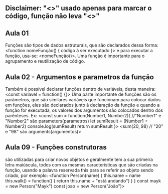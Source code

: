 ## Disclaimer: "<>" usado apenas para marcar o código, função não leva "<>"
## Aula 01
Funções são tipos de dados estruturais, que são declarados dessa forma:
    <function nomeFunção() { código à ser executado }> 
e para executar a função, usa-se:
    <nomeFunção()>. Uma função é importante para o agrupamento e reutilização de código.


## Aula 02 - Argumentos e parametros da função 
Também é possível declarar funções dentro de variáveis, desta maneira:
    <const variavel = function() {}>
Uma parte importante de funções são os parâmetros, que são similares variáveis que funcionam para colocar dados em funções, eles são declarados junto à declaração da função e quando a função for executada, os valores dos argumentos são colocados dentro dos parênteses.
Ex: <const sum = function(Number1, Number2){            //"Number1" e "Number2" são parameters(parametros)
     let sumResult = (Number1 + Number2)
     console.log(sumResult)
     return sumResult
}>
<sum(20, 98) // "20" e "98" são arguments(argumentos)>

## Aula 09 - Funções construtoras
são utilizadas para criar novos objetos e geralmente tem a sua primeira letra maiúscula, todos com as mesmas características que são criadas na função, usando a palavra reservada this para se referir ao objeto sendo criado, por exemplo:
<function Person(name) {
	this.name = name
	this.walk() = function() {
		return this.name + "está andando")
	}
}
const mayk = new Person("Mayk")
const joao = new Person("João")>

